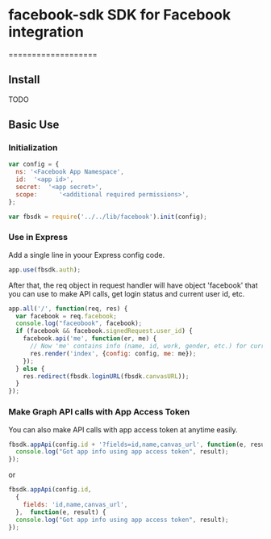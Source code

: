 # facebook-sdk SDK for Facebook integration
===================

## Install

TODO


## Basic Use

### Initialization

```javascript
var config = {
  ns: '<Facebook App Namespace',
  id:  '<app id>',
  secret:  '<app secret>',
  scope:      '<additional required permissions>',
};

var fbsdk = require('../../lib/facebook').init(config);
```

### Use in Express

Add a single line in yoour Express config code.
```javascript
app.use(fbsdk.auth);
```
After that, the req object in request handler will have object 'facebook' that you can
use to make API calls, get login status and current user id, etc.

```javascript
app.all('/', function(req, res) {
  var facebook = req.facebook;
  console.log("faceobook", facebook);
  if (facebook && facebook.signedRequest.user_id) {
    facebook.api('me', function(er, me) {
      // Now 'me' contains info (name, id, work, gender, etc.) for current user
      res.render('index', {config: config, me: me});
    });
  } else {
    res.redirect(fbsdk.loginURL(fbsdk.canvasURL));
  }
});
```

### Make Graph API calls with App Access Token
You can also make API calls with app access token at anytime easily.
```javascript
fbsdk.appApi(config.id + '?fields=id,name,canvas_url', function(e, result) {
  console.log("Got app info using app access token", result);
});

```
or

```javascript
fbsdk.appApi(config.id, 
  {
    fields: 'id,name,canvas_url',
  },  function(e, result) {
  console.log("Got app info using app access token", result);
});

```

